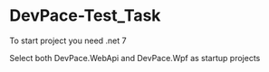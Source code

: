 # DevPace-Test_Task

To start project you need .net 7

 Select both DevPace.WebApi and DevPace.Wpf as startup projects
